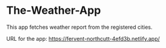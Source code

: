 # The-Weather-App
This app fetches weather report from the registered cities.

URL for the app: https://fervent-northcutt-4efd3b.netlify.app/
